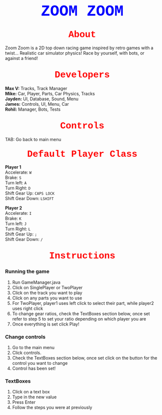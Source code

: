 # <div class="title">ZOOM ZOOM<div>
<style>
    .title {
        text-align: center;
        font-size: 50px;
        font-family: "Courier New", Courier, monospace;
        color: #0000FF;
    }
    .subtitle {
        text-align: center;
        font-size: 30px;
        font-family: "Courier New", Courier, monospace;
        color: #FF0000;
    }
</style>
## <div class="subtitle">About</div>

Zoom Zoom is a 2D top down racing game inspired by retro games with a twist... Realistic car simulator physics!
Race by yourself, with bots, or against a friend!

## <div class="subtitle">Developers</div>
<b>Max V:</b> Tracks, Track Manager<br />
<b>Mike:</b> Car, Player, Parts, Car Physics, Tracks<br />
<b>Jayden:</b> UI, Database, Sound, Menu<br />
<b>James:</b> Controls, UI, Menu, Car<br />
<b>Rohil:</b> Manager, Bots, Tests

## <div class="subtitle">Controls</div>
TAB: Go back to main menu
<br/>

### <div class="subtitle">Default Player Class</div>

<b>Player 1 <br/></b>
Accelerate: <code>W</code> <br/>
Brake: <code>S</code> <br/>
Turn left: <code>A</code> <br/>
Turn Right: <code>D</code> <br/>
Shift Gear Up: <code>CAPS LOCK</code> <br/>
Shift Gear Down: <code>LSHIFT</code>

<b>Player 2 <br/></b>
Accelerate: <code>I</code> <br/>
Brake: <code>K</code> <br/>
Turn left: <code>J</code> <br/>
Turn Right: <code>L</code> <br/>
Shift Gear Up: <code>;</code> <br/>
Shift Gear Down: <code>/</code>

## <div class="subtitle">Instructions</div>
### Running the game

1. Run GameManager.java
2. Click on SinglePlayer or TwoPlayer
3. Click on the track you want to play
4. Click on any parts you want to use
5. For TwoPlayer, player1 uses left click to select their part, while player2 uses right click
6. To change gear ratios, check the TextBoxes section below, once set refer to step 5 to set your ratio depending on which player you are
7. Once everything is set click Play!

### Change controls
1. Go to the main menu
2. Click controls.
3. Check the TextBoxes section below, once set click on the button for the control you want to change
4. Control has been set!

### TextBoxes

1. Click on a text box
2. Type in the new value
3. Press Enter
4. Follow the steps you were at previously

